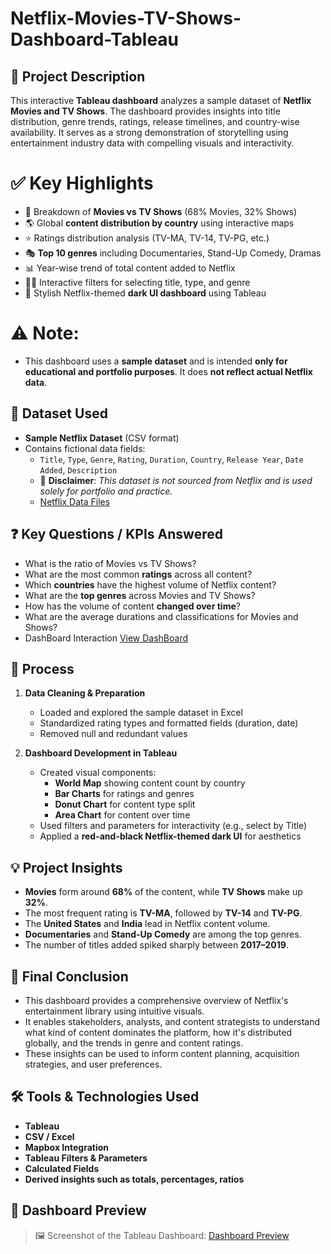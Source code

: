 # Netflix-Movies-TV-Shows-Dashboard-Tableau

## 📘 Project Description
This interactive **Tableau dashboard** analyzes a sample dataset of **Netflix Movies and TV Shows**. The dashboard provides insights into title distribution, genre trends, ratings, release timelines, and country-wise availability. It serves as a strong demonstration of storytelling using entertainment industry data with compelling visuals and interactivity.

# ✅ Key Highlights

- 🎥 Breakdown of **Movies vs TV Shows** (68% Movies, 32% Shows)
- 🌎 Global **content distribution by country** using interactive maps
- ⭐ Ratings distribution analysis (TV-MA, TV-14, TV-PG, etc.)
- 🎭 **Top 10 genres** including Documentaries, Stand-Up Comedy, Dramas
- 📊 Year-wise trend of total content added to Netflix
- 🕵️‍♂️ Interactive filters for selecting title, type, and genre
- 🎨 Stylish Netflix-themed **dark UI dashboard** using Tableau

# ⚠️ **Note**: 
- This dashboard uses a **sample dataset** and is intended **only for educational and portfolio purposes**. It does **not reflect actual Netflix data**.
  
## 📁 Dataset Used

- **Sample Netflix Dataset** (CSV format)
- Contains fictional data fields:
  - `Title`, `Type`, `Genre`, `Rating`, `Duration`, `Country`, `Release Year`, `Date Added`, `Description`
  -  📝 **Disclaimer**: *This dataset is not sourced from Netflix and is used solely for portfolio and practice.*
  -  <a href="https://github.com/ParagSakat-eng/Netflix-Movies-TV-Shows-Dashboard-Tableau/blob/main/netflix_titles.csv"> Netflix Data Files </a>
  
## ❓ Key Questions / KPIs Answered

- What is the ratio of Movies vs TV Shows?
- What are the most common **ratings** across all content?
- Which **countries** have the highest volume of Netflix content?
- What are the **top genres** across Movies and TV Shows?
- How has the volume of content **changed over time**?
- What are the average durations and classifications for Movies and Shows?
- DashBoard Interaction <a href="https://github.com/ParagSakat-eng/Netflix-Movies-TV-Shows-Dashboard-Tableau/blob/main/Netflix%20DashBoard%20SS.PNG"> View DashBoard </a>

## 🔄 Process

1. **Data Cleaning & Preparation**
   - Loaded and explored the sample dataset in Excel
   - Standardized rating types and formatted fields (duration, date)
   - Removed null and redundant values

2. **Dashboard Development in Tableau**
   - Created visual components:
     - **World Map** showing content count by country
     - **Bar Charts** for ratings and genres
     - **Donut Chart** for content type split
     - **Area Chart** for content over time
   - Used filters and parameters for interactivity (e.g., select by Title)
   - Applied a **red-and-black Netflix-themed dark UI** for aesthetics
  
  ## 💡 Project Insights

- **Movies** form around **68%** of the content, while **TV Shows** make up **32%**.
- The most frequent rating is **TV-MA**, followed by **TV-14** and **TV-PG**.
- The **United States** and **India** lead in Netflix content volume.
- **Documentaries** and **Stand-Up Comedy** are among the top genres.
- The number of titles added spiked sharply between **2017–2019**.

## 🧾 Final Conclusion
- This dashboard provides a comprehensive overview of Netflix's entertainment library using intuitive visuals.
- It enables stakeholders, analysts, and content strategists to understand what kind of content dominates the platform, how it's distributed globally, and the trends in genre and content   ratings.
- These insights can be used to inform content planning, acquisition strategies, and user preferences.

## 🛠️ Tools & Technologies Used
- **Tableau**          
- **CSV / Excel**     
- **Mapbox Integration** 
- **Tableau Filters & Parameters**
- **Calculated Fields**
- **Derived insights such as totals, percentages, ratios**


## 📸 Dashboard Preview

> 🖼️ Screenshot of the Tableau Dashboard: <a href="https://github.com/ParagSakat-eng/Netflix-Movies-TV-Shows-Dashboard-Tableau/blob/main/Netflix%20DashBoard%20SS.PNG"> Dashboard Preview </a>


